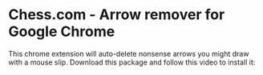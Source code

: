 # Chess.com - Arrow remover for Google Chrome
This chrome extension will auto-delete nonsense arrows you might draw with a mouse slip. Download this package and follow this video to install it:
